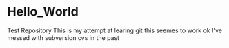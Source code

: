 # Hello_World
Test Repository
This is my attempt at learing git
this seemes to work ok
I've messed with subversion cvs in the past
